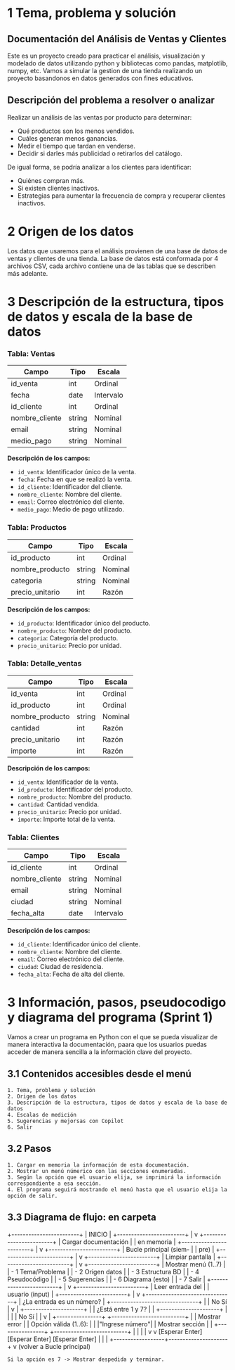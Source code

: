 
# 1 Tema, problema y solución

## Documentación del Análisis de Ventas y Clientes

Este es un proyecto creado para practicar el análisis, visualización y modelado de datos utilizando python y bibliotecas como pandas, matplotlib, numpy, etc. Vamos a simular la gestion de una tienda realizando un proyecto basandonos en datos generados con fines educativos.

## Descripción del problema a resolver o analizar

Realizar un análisis de las ventas por producto para determinar:
- Qué productos son los menos vendidos.
- Cuáles generan menos ganancias.
- Medir el tiempo que tardan en venderse.
- Decidir si darles más publicidad o retirarlos del catálogo.

De igual forma, se podría analizar a los clientes para identificar:
- Quiénes compran más.
- Si existen clientes inactivos.
- Estrategias para aumentar la frecuencia de compra y recuperar clientes inactivos.

# 2 Origen de los datos

Los datos que usaremos para el análisis provienen de una base de datos de ventas y clientes de una tienda. La base de datos está conformada por 4 archivos CSV, cada archivo contiene una de las tablas que se describen más adelante.

# 3 Descripción de la estructura, tipos de datos y escala de la base de datos

### Tabla: Ventas

| Campo           | Tipo   | Escala    |
|-----------------|--------|-----------|
| id_venta        | int    | Ordinal   |
| fecha           | date   | Intervalo |
| id_cliente      | int    | Ordinal   |
| nombre_cliente  | string | Nominal   |
| email           | string | Nominal   |
| medio_pago      | string | Nominal   |

**Descripción de los campos:**

- `id_venta`: Identificador único de la venta.
- `fecha`: Fecha en que se realizó la venta.
- `id_cliente`: Identificador del cliente.
- `nombre_cliente`: Nombre del cliente.
- `email`: Correo electrónico del cliente.
- `medio_pago`: Medio de pago utilizado.

### Tabla: Productos

| Campo           | Tipo   | Escala  |
|-----------------|--------|---------|
| id_producto     | int    | Ordinal |
| nombre_producto | string | Nominal |
| categoria       | string | Nominal |
| precio_unitario | int    | Razón   |

**Descripción de los campos:**

- `id_producto`: Identificador único del producto.
- `nombre_producto`: Nombre del producto.
- `categoria`: Categoría del producto.
- `precio_unitario`: Precio por unidad.

### Tabla: Detalle_ventas

| Campo           | Tipo   | Escala  |
|-----------------|--------|---------|
| id_venta        | int    | Ordinal |
| id_producto     | int    | Ordinal |
| nombre_producto | string | Nominal |
| cantidad        | int    | Razón   |
| precio_unitario | int    | Razón   |
| importe         | int    | Razón   |

**Descripción de los campos:**

- `id_venta`: Identificador de la venta.
- `id_producto`: Identificador del producto.
- `nombre_producto`: Nombre del producto.
- `cantidad`: Cantidad vendida.
- `precio_unitario`: Precio por unidad.
- `importe`: Importe total de la venta.

### Tabla: Clientes

| Campo          | Tipo   | Escala    |
|----------------|--------|-----------|
| id_cliente     | int    | Ordinal   |
| nombre_cliente | string | Nominal   |
| email          | string | Nominal   |
| ciudad         | string | Nominal   |
| fecha_alta     | date   | Intervalo |

**Descripción de los campos:**

- `id_cliente`: Identificador único del cliente.
- `nombre_cliente`: Nombre del cliente.
- `email`: Correo electrónico del cliente.
- `ciudad`: Ciudad de residencia.
- `fecha_alta`: Fecha de alta del cliente.

# 3 Información, pasos, pseudocodigo y diagrama del programa (Sprint 1)

Vamos a crear un programa en Python con el que se pueda visualizar de manera interactiva la documentación, paara que los usuarios puedas acceder de manera sencilla a la información clave del proyecto.

## 3.1 Contenidos accesibles desde el menú

    1. Tema, problema y solución
    2. Origen de los datos
    3. Descripción de la estructura, tipos de datos y escala de la base de datos
    4. Escalas de medición
    5. Sugerencias y mejorsas con Copilot
    6. Salir

## 3.2 Pasos

    1. Cargar en memoria la información de esta documentación.
    2. Mostrar un menú númerico con las secciones enumeradas.
    3. Según la opción que el usuario elija, se imprimirá la información correspondiente a esa sección.
    4. El programa seguirá mostrando el menú hasta que el usuario elija la opción de salir.

## 3.3 Diagrama de flujo: en carpeta

+------------------------+
    |        INICIO          |
    +------------------------+
               |
               v
    +------------------------+
    | Cargar documentación   |
    |    en memoria          |
    +------------------------+
               |
               v
    +------------------------+
    | Bucle principal (siem- |
    | pre)                   |
    +------------------------+
               |
               v
    +------------------------+
    | Limpiar pantalla       |
    +------------------------+
               |
               v
    +------------------------+
    | Mostrar menú (1..7)    |
    | - 1 Tema/Problema      |
    | - 2 Origen datos       |
    | - 3 Estructura BD      |
    | - 4 Pseudocódigo       |
    | - 5 Sugerencias        |
    | - 6 Diagrama (esto)    |
    | - 7 Salir              |
    +------------------------+
               |
               v
    +------------------------+
    | Leer entrada del       |
    | usuario (input)        |
    +------------------------+
               |
               v
    +-------------------------------+
    | ¿La entrada es un número?     |
    +-------------------------------+
        |                           |
       No                           Sí
        |                           v
        |                  +---------------------+
        |                  | ¿Está entre 1 y 7?  |
        |                  +---------------------+
        |                  |                     |
        |                  No                    Sí
        |                  |                     v
        |           +----------------+    +--------------------------+
        |           | Mostrar error  |    | Opción válida (1..6):    |
        |           |"Ingrese número"|    | Mostrar sección          |
        |           +----------------+    +--------------------------+
        |                  |                     |
        |                  v                     v
[Esperar Enter]    [Esperar Enter]         [Esperar Enter]
        |                  |                     |
        +------------------+---------------------+
                           v
           (volver a Bucle principal)

    Si la opción es 7 -> Mostrar despedida y terminar.